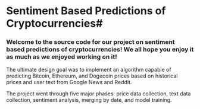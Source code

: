 # Sentiment Based Predictions of Cryptocurrencies#

### Welcome to the source code for our project on sentiment based predictions of cryptocurrencies! We all hope you enjoy it as much as we enjoyed working on it!

The ultimate design goal was to implement an algorithm capable of predicting Bitcoin, Ethereum, and Dogecoin prices based on historical prices and user text from Google News and Reddit.

The project went through five major phases: price data collection, text data collection, sentiment analysis, merging by date, and model training.
